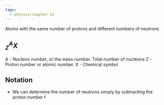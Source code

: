 ```yaml
---
tags:
  - physics/chapter-11
---
```

Atoms with the same number of protons and different numbers of neutrons
## $^A_ZX$

A - Nucleon number, or the mass number. Total number of nucleons
Z - Proton number or atomic number. 
X - Chemical symbol

## Notation
- We can determine the number of neutrons simply by subtracting the proton number f